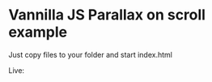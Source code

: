 # Vannilla JS Parallax on scroll example

Just copy files to your folder and start index.html

Live: 